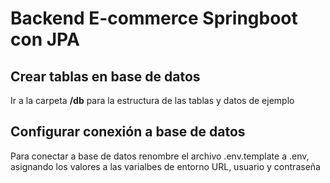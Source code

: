 # Backend E-commerce Springboot con JPA

## Crear tablas en base de datos
Ir a la carpeta **/db** para la estructura de las tablas y datos de ejemplo

## Configurar conexión a base de datos
Para conectar a base de datos renombre el archivo .env.template a .env, asignando los valores a las varialbes de entorno URL, usuario y contraseña
